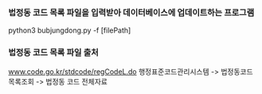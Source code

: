 ### 법정동 코드 목록 파일을 입력받아 데이터베이스에 업데이트하는 프로그램
python3 bubjungdong.py -f [filePath]

### 법정동 코드 목록 파일 출처
www.code.go.kr/stdcode/regCodeL.do
행정표준코드관리시스템 -> 법정동코드목록조회 -> 법정동 코드 전체자료
